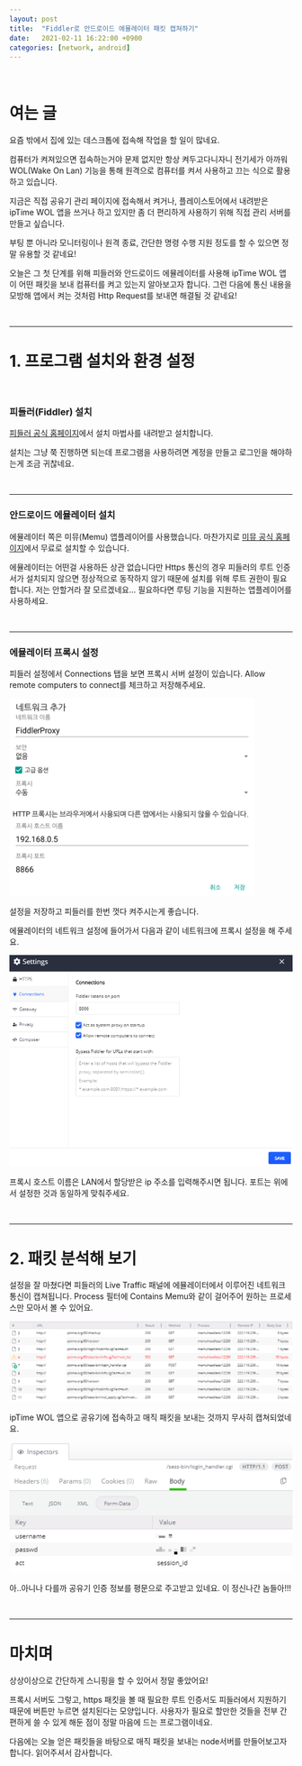 ```yaml
---
layout: post
title:  "Fiddler로 안드로이드 에뮬레이터 패킷 캡쳐하기"
date:   2021-02-11 16:22:00 +0900
categories: [network, android]
---
```


<br>

# 여는 글

요즘 밖에서 집에 있는 데스크톱에 접속해 작업을 할 일이 많네요. 

컴퓨터가 켜져있으면 접속하는거야 문제 없지만 항상 켜두고다니자니 전기세가 아까워 WOL(Wake On Lan) 기능을 통해 원격으로 컴퓨터를 켜서 사용하고 끄는 식으로 활용하고 있습니다.

지금은 직접 공유기 관리 페이지에 접속해서 켜거나, 플레이스토어에서 내려받은 ipTime WOL 앱을 쓰거나 하고 있지만 좀 더 편리하게 사용하기 위해 직접 관리 서버를 만들고 싶습니다.

부팅 뿐 아니라 모니터링이나 원격 종료, 간단한 명령 수행 지원 정도를 할 수 있으면 정말 유용할 것 같네요!

오늘은 그 첫 단계를 위해 피들러와 안드로이드 에뮬레이터를 사용해 ipTime WOL 앱이 어떤 패킷을 보내 컴퓨터를 켜고 있는지 알아보고자 합니다. 
그런 다음에 통신 내용을 모방해 앱에서 켜는 것처럼 Http Request를 보내면 해결될 것 같네요!

<br>

***

# 1. 프로그램 설치와 환경 설정

<br>

### 피들러(Fiddler) 설치

[피들러 공식 홈페이지](https://www.telerik.com/fiddler)에서 설치 마법사를 내려받고 설치합니다.

설치는 그냥 쭉 진행하면 되는데 프로그램을 사용하려면 계정을 만들고 로그인을 해야하는게 조금 귀찮네요.

<br>

***

### 안드로이드 에뮬레이터 설치

에뮬레이터 쪽은 미뮤(Memu) 앱플레이어를 사용했습니다. 마찬가지로 [미뮤 공식 홈페이지](https://www.memuplay.com/)에서 무료로 설치할 수 있습니다.

에뮬레이터는 어떤걸 사용하든 상관 없습니다만 Https 통신의 경우 피들러의 루트 인증서가 설치되지 않으면 정상적으로 동작하지 않기 때문에 설치를 위해 루트 권한이 필요합니다. 
저는 안할거라 잘 모르겠네요... 필요하다면 루팅 기능을 지원하는 앱플레이어를 사용하세요.

<br>

***

### 에뮬레이터 프록시 설정

피들러 설정에서 Connections 탭을 보면 프록시 서버 설정이 있습니다.
Allow remote computers to connect를 체크하고 저장해주세요.

![프록시 서버 설정 화면](/assets/images/20210211/001.png)

설정을 저장하고 피들러를 한번 껏다 켜주시는게 좋습니다.


에뮬레이터의 네트워크 설정에 들어가서 다음과 같이 네트워크에 프록시 설정을 해 주세요.

![네트워크 설정 화면](/assets/images/20210211/002.png)

프록시 호스트 이름은 LAN에서 할당받은 ip 주소를 입력해주시면 됩니다.
포트는 위에서 설정한 것과 동일하게 맞춰주세요.

<br>

***

# 2. 패킷 분석해 보기

설정을 잘 마쳤다면 피들러의 Live Traffic 패널에 에뮬레이터에서 이루어진 네트워크 통신이 캡쳐됩니다. 
Process 필터에 Contains Memu와 같이 걸어주어 원하는  프로세스만 모아서 볼 수 있어요.

![트래픽 일람 화면](/assets/images/20210211/003.png)

ipTime WOL 앱으로 공유기에 접속하고 매직 패킷을 보내는 것까지 무사히 캡쳐되었네요.

![패킷 자세히보기 화면](/assets/images/20210211/004.png)

아..아니나 다를까 공유기 인증 정보를 평문으로 주고받고 있네요. 이 정신나간 놈들아!!!

<br>

***

# 마치며

상상이상으로 간단하게 스니핑을 할 수 있어서 정말 좋았어요!

프록시 서버도 그렇고, https 패킷을 볼 때 필요한 루트 인증서도 피들러에서 지원하기 때문에 버튼만 누르면 설치된다는 모양입니다. 사용자가 필요로 할만한 것들을 전부 간편하게 쓸 수 있게 해둔 점이 정말 마음에 드는 프로그램이네요. 

다음에는 오늘 얻은 패킷들을 바탕으로 매직 패킷을 보내는 node서버를 만들어보고자 합니다. 읽어주셔서 감사합니다.